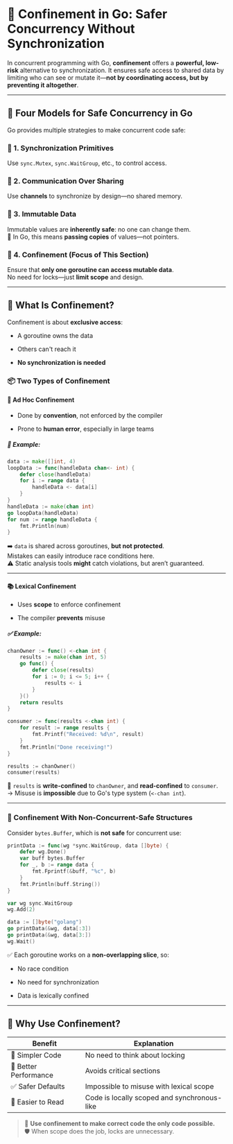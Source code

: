 # 🧳 Confinement in Go: Safer Concurrency Without Synchronization

In concurrent programming with Go, **confinement** offers a **powerful, low-risk** alternative to synchronization. It ensures safe access to shared data by limiting who can see or mutate it—**not by coordinating access, but by preventing it altogether**.

---

## 🧠 Four Models for Safe Concurrency in Go

Go provides multiple strategies to make concurrent code safe:

### 🔐 1. Synchronization Primitives

Use `sync.Mutex`, `sync.WaitGroup`, etc., to control access.

### 🔄 2. Communication Over Sharing

Use **channels** to synchronize by design—no shared memory.

### 🧊 3. Immutable Data

Immutable values are **inherently safe**: no one can change them.  
📝 In Go, this means **passing copies** of values—not pointers.

### 🚧 4. Confinement (Focus of This Section)

Ensure that **only one goroutine can access mutable data**.  
No need for locks—just **limit scope** and design.

---

## 🚪 What Is Confinement?

Confinement is about **exclusive access**:

- A goroutine owns the data
    
- Others can't reach it
    
- **No synchronization is needed**
    

### 📦 Two Types of Confinement

#### 🧭 Ad Hoc Confinement

- Done by **convention**, not enforced by the compiler
    
- Prone to **human error**, especially in large teams
    

##### 🧪 Example:

```go
data := make([]int, 4)
loopData := func(handleData chan<- int) {
    defer close(handleData)
    for i := range data {
        handleData <- data[i]
    }
}
handleData := make(chan int)
go loopData(handleData)
for num := range handleData {
    fmt.Println(num)
}
```

➡️ `data` is shared across goroutines, **but not protected**.  
Mistakes can easily introduce race conditions here.  
⚠️ Static analysis tools **might** catch violations, but aren’t guaranteed.

---

#### 📚 Lexical Confinement

- Uses **scope** to enforce confinement
    
- The compiler **prevents** misuse
    

##### ✅ Example:

```go
chanOwner := func() <-chan int {
    results := make(chan int, 5)
    go func() {
        defer close(results)
        for i := 0; i <= 5; i++ {
            results <- i
        }
    }()
    return results
}

consumer := func(results <-chan int) {
    for result := range results {
        fmt.Printf("Received: %d\n", result)
    }
    fmt.Println("Done receiving!")
}

results := chanOwner()
consumer(results)
```

🎯 `results` is **write-confined** to `chanOwner`, and **read-confined** to `consumer`.  
→ Misuse is **impossible** due to Go's type system (`<-chan int`).

---

### 🔐 Confinement With Non-Concurrent-Safe Structures

Consider `bytes.Buffer`, which is **not safe** for concurrent use:

```go
printData := func(wg *sync.WaitGroup, data []byte) {
    defer wg.Done()
    var buff bytes.Buffer
    for _, b := range data {
        fmt.Fprintf(&buff, "%c", b)
    }
    fmt.Println(buff.String())
}

var wg sync.WaitGroup
wg.Add(2)

data := []byte("golang")
go printData(&wg, data[:3])
go printData(&wg, data[3:])
wg.Wait()
```

✅ Each goroutine works on a **non-overlapping slice**, so:

- No race condition
    
- No need for synchronization
    
- Data is lexically confined
    

---

## 🎯 Why Use Confinement?

|Benefit|Explanation|
|---|---|
|🧠 Simpler Code|No need to think about locking|
|🚀 Better Performance|Avoids critical sections|
|✅ Safer Defaults|Impossible to misuse with lexical scope|
|👀 Easier to Read|Code is locally scoped and synchronous-like|

> 🔑 **Use confinement to make correct code the only code possible.**  
> 🛡️ When scope does the job, locks are unnecessary.